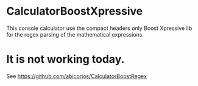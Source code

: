 # CalculatorBoostXpressive
This console calculator use the compact headers only Boost Xpressive lib for the regex parsing of the mathematical expressions.
# It is not working today.
See https://github.com/abicorios/CalculatorBoostRegex
